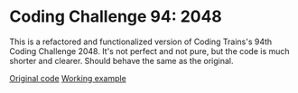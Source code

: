 # Coding Challenge 94: 2048

This is a refactored and functionalized version of Coding Trains's 94th Coding Challenge 2048.
It's not perfect and not pure, but the code is much shorter and clearer.
Should behave the same as the original.

[Original code](https://github.com/CodingTrain/website/tree/master/CodingChallenges/CC_94_2048)
[Working example](https://colonlc.github.io/apps/2048)
